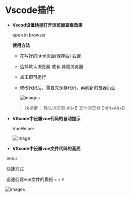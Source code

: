# Vscode插件



- **Vscod设置快捷打开浏览器查看效果**

  open in browser

  <b>使用方法</b>

  - 在写好的html页面(保存后) 右键

  - 选择默认浏览器 或者 其他浏览器

  - 点击即可运行

  - 修改代码后，需要先保存代码，再刷新浏览器页面

    ![images](https://img-blog.csdnimg.cn/20190716164336387.png?x-oss-process=image/watermark,type_ZmFuZ3poZW5naGVpdGk,shadow_10,text_aHR0cHM6Ly9ibG9nLmNzZG4ubmV0L3FxXzQzOTAxNjkz,size_16,color_FFFFFF,t_70)
  
  > 快捷键：
  > 默认浏览器 Alt+B
  > 其他浏览器 Shift+Alt+B



- **VScode中设置vue代码的自动提示**

  VueHelper

  ![image](https://img-blog.csdnimg.cn/20210521091912698.png?x-oss-process=image/watermark,type_ZmFuZ3poZW5naGVpdGk,shadow_10,text_aHR0cHM6Ly9ibG9nLmNzZG4ubmV0L3dlaXhpbl80MzQwOTk5NA==,size_16,color_FFFFFF,t_70)



- **VScode中设置vue文件代码的高亮**

​         Vetur

​          快捷方式

​         迅速创建vue文件的模板  `<` + `V`

![images](https://img2020.cnblogs.com/blog/856014/202009/856014-20200915162821241-1779031281.png)
